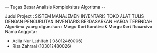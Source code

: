 -- Tugas Besar Analisis Kompleksitas Algoritma --

Judul Project : SISTEM MANAJEMEN INVENTARIS TOKO ALAT TULIS DENGAN PENGURUTAN INVENTARIS BERDASARKAN HARGA TERENDAH <br/>
Algoritma yaang digunakan : Merge Sort Iterative & Merge Sort Recursive <br/>
Nama Anggota : </br>
- Adila Nur Lathifah (103012480006) </br>
- Risa Zahrani (103012480026)
  
